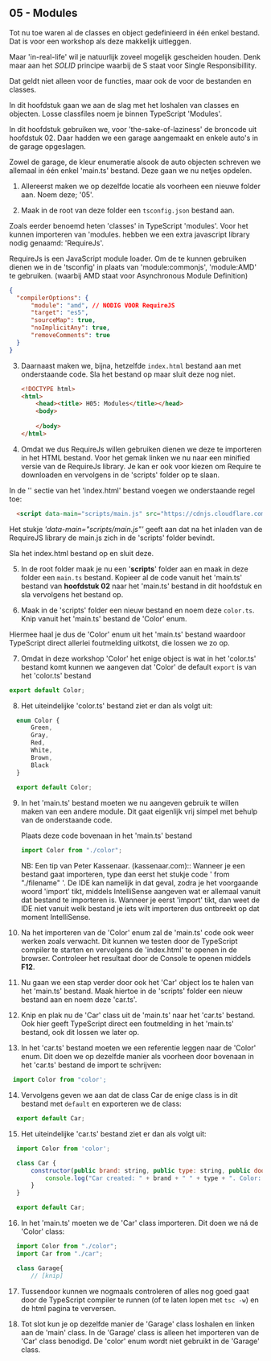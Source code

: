 ## 05 - Modules

Tot nu toe waren al de classes en object gedefinieerd in één enkel bestand. Dat is voor een workshop als deze makkelijk uitleggen. 

Maar 'in-real-life' wil je natuurlijk zoveel mogelijk gescheiden houden. Denk maar aan het *SOLID* principe waarbij de S staat voor Single Responsibillity. 

Dat geldt niet alleen voor de functies, maar ook de voor de bestanden en classes.

In dit hoofdstuk gaan we aan de slag met het loshalen van classes en objecten. Losse classfiles noem je binnen TypeScript 'Modules'.

In dit hoofdstuk gebruiken we, voor 'the-sake-of-laziness' de broncode uit hoofdstuk 02. Daar hadden we een garage aangemaakt en enkele auto's in de garage opgeslagen.

Zowel de garage, de kleur enumeratie alsook de auto objecten schreven we allemaal in één enkel 'main.ts' bestand. Deze gaan we nu netjes opdelen.

1. Allereerst maken we op dezelfde locatie als voorheen een nieuwe folder aan. Noem deze; '05'.

2. Maak in de root van deze folder een `tsconfig.json` bestand aan. 
  
  Zoals eerder benoemd heten 'classes' in TypeScript 'modules'. Voor het kunnen importeren van 'modules. hebben we een extra javascript library nodig genaamd: 'RequireJs'.
  
  RequireJs is een JavaScript module loader. Om de te kunnen gebruiken dienen we in de 'tsconfig' in plaats van 'module:commonjs', 'module:AMD' te gebruiken. (waarbij AMD staat voor Asynchronous Module Definition)
  
  ```json
  {
    "compilerOptions": {
        "module": "amd", // NODIG VOOR RequireJS
        "target": "es5",
        "sourceMap": true,
        "noImplicitAny": true,
        "removeComments": true
    }
  }
  ```

3. Daarnaast maken we, bijna, hetzelfde `index.html` bestand aan met onderstaande code. Sla het bestand op maar sluit deze nog niet.

    ```html
    <!DOCTYPE html>
    <html>
        <head><title> H05: Modules</title></head>
        <body>
            
        </body>
    </html>
    ```
    
4. Omdat we dus RequireJs willen gebruiken dienen we deze te importeren in het HTML bestand. Voor het gemak linken we nu naar een minified versie van de RequireJs library.
  Je kan er ook voor kiezen om Require te downloaden en vervolgens in de 'scripts' folder op te slaan.

  In de '<body>' sectie van het 'index.html' bestand voegen we onderstaande regel toe:
  
  ```html
    <script data-main="scripts/main.js" src="https://cdnjs.cloudflare.com/ajax/libs/require.js/2.2.0/require.min.js"  /></script>
  ```
  Het stukje *'data-main="scripts/main.js"'* geeft aan dat na het inladen van de RequireJS library de main.js zich in de 'scripts' folder bevindt.
  
  Sla het index.html bestand op en sluit deze.
  
5. In de root folder maak je nu een '**scripts**' folder aan en maak in deze folder een `main.ts` bestand.
  Kopieer al de code vanuit het 'main.ts' bestand van **hoofdstuk 02** naar het 'main.ts' bestand in dit hoofdstuk en sla vervolgens het bestand op.

6. Maak in de 'scripts' folder een nieuw bestand en noem deze `color.ts`. Knip vanuit het 'main.ts' bestand de 'Color' enum. 

  Hiermee haal je dus de 'Color' enum uit het 'main.ts' bestand waardoor TypeScript direct allerlei foutmelding uitkotst, die lossen we zo op.

7. Omdat in deze workshop 'Color' het enige object is wat in het 'color.ts' bestand komt kunnen we aangeven dat 'Color' de default `export` is van het 'color.ts' bestand
  ```javascript
  export default Color;
  ```

8. Het uiteindelijke 'color.ts' bestand ziet er dan als volgt uit:
  ```javascript
    enum Color {
        Green,
        Gray,
        Red,
        White,
        Brown,
        Black
    }
    
    export default Color;
  ```

9. In het 'main.ts' bestand moeten we nu aangeven gebruik te willen maken van een andere module. Dit gaat eigenlijk vrij simpel met behulp van de onderstaande code.

    Plaats deze code bovenaan in het 'main.ts' bestand
    ```javascript
    import Color from "./color";
    ```
    NB: Een tip van Peter Kassenaar. (kassenaar.com)::  Wanneer je een bestand gaat importeren, type dan eerst het stukje code ' from "./filename" '. De IDE kan namelijk in dat geval, zodra je het voorgaande woord 'import' tikt, middels IntelliSense aangeven wat er allemaal vanuit dat bestand te importeren is. Wanneer je eerst 'import' tikt, dan weet de IDE niet vanuit welk bestand je iets wilt importeren dus ontbreekt op dat moment IntelliSense. 

10. Na het importeren van de 'Color' enum zal de 'main.ts' code ook weer werken zoals verwacht. Dit kunnen we testen door de TypeScript compiler te starten en vervolgens de 'index.html' te openen in de browser.
  Controleer het resultaat door de Console te openen middels **F12**.

11. Nu gaan we een stap verder door ook het 'Car' object los te halen van het 'main.ts' bestand. Maak hiertoe in de 'scripts' folder een nieuw bestand aan en noem deze 'car.ts'.

12. Knip en plak nu de 'Car' class uit de 'main.ts' naar het 'car.ts' bestand. Ook hier geeft TypeScript direct een foutmelding in het 'main.ts' bestand, ook dit lossen we later op.

13. In het 'car.ts' bestand moeten we een referentie leggen naar de 'Color' enum. Dit doen we op dezelfde manier als voorheen door bovenaan in het 'car.ts' bestand de import te schrijven:
  ```javascript
   import Color from "color';
  ``` 

14. Vervolgens geven we aan dat de class Car de enige class is in dit bestand met `default` en exporteren we de class:

  ```javascript
    export default Car;
  ``` 

15. Het uiteindelijke 'car.ts' bestand ziet er dan als volgt uit:
  ```javascript
    import Color from 'color';

    class Car {
        constructor(public brand: string, public type: string, public doors: Number, public color: Color) {
            console.log("Car created: " + brand + " " + type + ". Color: " + Color[color] + ". Doors: " +  doors);
        }
    }

    export default Car;
  ```

16. In het 'main.ts' moeten we de 'Car' class importeren. Dit doen we ná de 'Color' class:
  ```javascript
    import Color from "./color";
    import Car from "./car";

    class Garage{ 
        // [knip]
  ```

17. Tussendoor kunnen we nogmaals controleren of alles nog goed gaat door de TypeScript compiler te runnen (of te laten lopen met `tsc -w`) en de html pagina te verversen.

18. Tot slot kun je op dezelfde manier de 'Garage' class loshalen en linken aan de 'main' class. In de 'Garage' class is alleen het importeren van de 'Car' class benodigd. De 'color' enum wordt niet gebruikt in de 'Garage' class.
